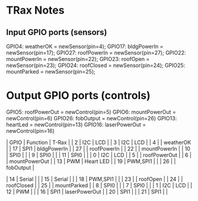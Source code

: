 # TRax Notes

## Input GPIO ports (sensors)

GPIO4: weatherOK = newSensor(pin=4);
GPIO17: bldgPowerIn = newSensor(pin=17);
GPIO27: roofPowerIn = newSensor(pin=27);
GPIO22: mountPowerIn = newSensor(pin=22);
GPIO23: roofOpen = newSensor(pin=23);
GPIO24: roofClosed = newSensor(pin=24);
GPIO25: mountParked = newSensor(pin=25);

# Output GPIO ports (controls)

GPIO5: roofPowerOut = newControl(pin=5)
GPIO6: mountPowerOut = newControl(pin=6)
GPIO26: fobOutput = newControl(pin=26)
GPIO13: heartLed = newControl(pin=13)
GPIO16: laserPowerOut = newControl(pin=16)

| GPIO | Function | T-Rax |
| 2    | I2C      | LCD   |
| 3    | I2C      | LCD   |
| 4    |          | weatherOK |
| 17   | SPI1     | bldgPowerIn |
| 27   |          | roofPowerIn |
| 22   |          | mountPowerIn |
| 10   | SPI0     |  |
| 9    | SPI0     |  |
| 11   | SPI0     |  |
| 0    | I2C      | LCD   |
| 5   |           | roofPowerOut |
| 6   |           | mountPowerOut |
| 13   | PWM      | Heart LED |
| 19   | PWM,SPI1 |  |
| 26   |          | fobOutput |

| 14   | Serial   |  |
| 15   | Serial   |  |
| 18   | PWM,SPI1 |  |
| 23   |          | roofOpen |
| 24   |          | roofClosed |
| 25   |          | mountParked |
| 8    | SPI0     |  |
| 7    | SPI0     |  |
| 1    | I2C      | LCD   |
| 12   | PWM      |  |
| 16   | SPI1     | laserPowerOut |
| 20   | SPI1     |  |
| 21   | SPI1     |  |
